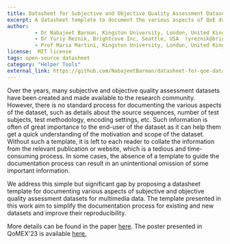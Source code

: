 ```yaml
---
title: Datasheet for Subjective and Objective Quality Assessment Datasets
excerpt: A datasheet template to document the various aspects of QoE datasets.
author:
         - Dr Nabajeet Barman, Kingston University, London, United Kingdom (n.barman@ieee.org, nabajeetbarman4@gmail.com)
         - Dr Yuriy Reznik, Brightcove Inc, Seattle, USA  (yreznik@brightcove.com)
         - Prof Maria Martini, Kingston University, London, United Kingdom (m.martini@kingston.ac.uk)
license:  MIT license
tags: open-source datasheet
category: "Helper Tools"
external_link: https://github.com/NabajeetBarman/datasheet-for-qoe-datasets
---
```


Over the years, many subjective and objective quality assessment datasets have been created and made available to the research community. However, there is no standard process for documenting the various aspects of the dataset, such as details about the source sequences, number of test subjects, test methodology, encoding settings, etc. Such information is often of great importance to the end-user of the dataset as it can help them get a quick understanding of the motivation and scope of the dataset. Without such a template, it is left to each reader to collate the information from the relevant publication or website, which is a tedious and time-consuming process. In some cases, the absence of a template to guide the documentation process can result in an unintentional omission of some important information. 

We address this simple but significant gap by proposing a datasheet template for documenting various aspects of subjective and objective quality assessment datasets for multimedia data. The template presented in this work aim to simplify the documentation process for existing and new datasets and improve their reproducibility.

More details can be found in the paper [here](https://drive.google.com/file/d/1E1C8sWk-IYGCmqRRv6tclmtNgtWrhM-8/view?usp=sharing).
The poster presented in QoMEX'23 is available [here.](https://drive.google.com/file/d/1Z0TYObfiS8Jy3a_UExPRax1ERtZJG6eB/view?usp=sharing)

